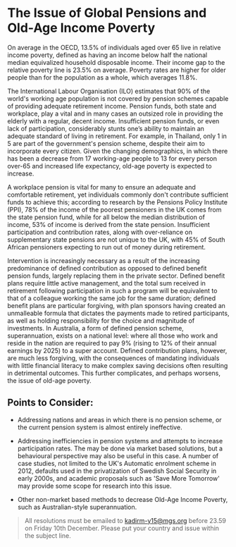 # The Issue of Global Pensions and Old-Age Income Poverty
On average in the OECD, 13.5% of individuals aged over 65 live in relative income poverty, defined as having an income below half the national median equivalized household disposable income. Their income gap to the relative poverty line is 23.5% on average. Poverty rates are higher for older people than for the population as a whole, which averages 11.8%.

The International Labour Organisation (ILO) estimates that 90% of the world's working age population is not covered by pension schemes capable of providing adequate retirement income. Pension funds, both state and workplace, play a vital and in many cases an outsized role in providing the elderly with a regular, decent income. Insufficient pension funds, or even lack of participation, considerably stunts one’s ability to maintain an adequate standard of living in retirement. For example, in Thailand, only 1 in 5 are part of the government's pension scheme, despite their aim to incorporate every citizen. Given the changing demographics, in which there has been a decrease from 17 working-age people to 13 for every person over-65 and increased life expectancy, old-age poverty is expected to increase.

A workplace pension is vital for many to ensure an adequate and comfortable retirement, yet individuals commonly don't contribute sufficient funds to achieve this; according to research by the Pensions Policy Institute (PPI), 78% of the income of the poorest pensioners in the UK comes from the state pension fund, while for all below the median distribution of income, 53% of income is derived from the state pension. Insufficient participation and contribution rates, along with over-reliance on supplementary state pensions are not unique to the UK, with 45% of South African pensioners expecting to run out of money during retirement.

Intervention is increasingly necessary as a result of the increasing predominance of defined contribution as opposed to defined benefit pension funds, largely replacing them in the private sector. Defined benefit plans require little active management, and the total sum received in retirement following participation in such a program will be equivalent to that of a colleague working the same job for the same duration; defined benefit plans are particular forgiving, with plan sponsors having created an unmalleable formula that dictates the payments made to retired participants, as well as holding responsibility for the choice and magnitude of investments. In Australia, a form of defined pension scheme, superannuation, exists on a national level: where all those who work and reside in the nation are required to pay 9% (rising to 12% of their annual earnings by 2025) to a super account. Defined contribution plans, however, are much less forgiving, with the consequences of mandating individuals with little financial literacy to make complex saving decisions often resulting in detrimental outcomes. This further complicates, and perhaps worsens, the issue of old-age poverty.

## Points to Consider:

- Addressing nations and areas in which there is no pension scheme, or the current pension system is almost entirely ineffective.

- Addressing inefficiencies in pension systems and attempts to increase participation rates. The may be done via market based solutions, but a behavioural perspective may also be useful in this case. A number of case studies, not limited to the UK's Automatic enrolment scheme in 2012, defaults used in the privatization of Swedish Social Security in early 2000s, and academic proposals such as 'Save More Tomorrow' may provide some scope for research into this issue.

- Other non-market based methods to decrease Old-Age Income Poverty, such as Australian-style superannuation.

> All resolutions must be emailed to kadirm-y15@mgs.org before 23.59 on Friday 10th December. Please put your country and issue within the subject line. 

